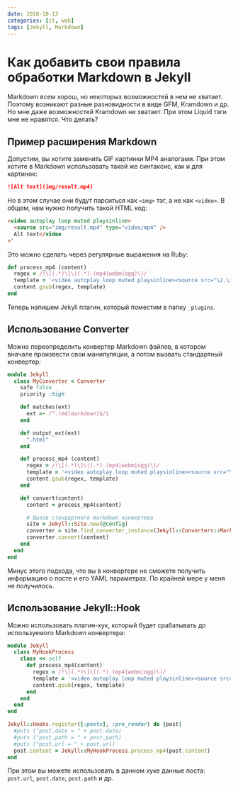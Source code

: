 ```yaml
---
date: 2018-10-13
categories: [it, web]
tags: [Jekyll, Markdown]
---
```


# Как добавить свои правила обработки Markdown в Jekyll

Markdown всем хорош, но некоторых возможностей в нем не хватает. Поэтому возникают разные разновидности в виде GFM, Kramdown и др. Но мне даже возможностей Kramdown не хватает. При этом Liquid тэги мне не нравятся. Что делать?

## Пример расширения Markdown

Допустим, вы хотите заменить GIF картинки MP4 аналогами. При этом хотите в Markdown использовать такой же синтаксис, как и для картинок:

```markdown
![Alt text](img/result.mp4)
```

Но в этом случае они будут парситься как `<img>` тэг, а не как `<video>`. В общем, нам нужно получить такой HTML код:

```html
<video autoplay loop muted playsinline>
  <source src="img/result.mp4" type="video/mp4" />
  Alt text</video
>'
```

Это можно сделать через регулярные выражения на Ruby:

```ruby
def process_mp4 (content)
  regex = /!\[(.*)\]\((.*).(mp4|webm|ogg)\)/
  template = '<video autoplay loop muted playsinline><source src="\2.\3" type="video/\3">\1</video>'
  content.gsub(regex, template)
end
```

Теперь напишем Jekyll плагин, который поместим в папку `_plugins`.

## Использование Converter

Можно переопределить конвертер Markdown файлов, в котором вначале произвести свои манипуляции, а потом вызвать стандартный конвертер:

```ruby
module Jekyll
  class MyConverter < Converter
    safe false
    priority :high

    def matches(ext)
      ext =~ /^.(md|markdown)$/i
    end

    def output_ext(ext)
      ".html"
    end

    def process_mp4 (content)
      regex = /!\[(.*)\]\((.*).(mp4|webm|ogg)\)/
      template = '<video autoplay loop muted playsinline><source src="\2.\3" type="video/\3">\1</video>'
      content.gsub(regex, template)
    end

    def convert(content)
      content = process_mp4(content)

      # Вызов стандартного markdown конвертера
      site = Jekyll::Site.new(@config)
      converter = site.find_converter_instance(Jekyll::Converters::Markdown)
      converter.convert(content)
    end
  end
end
```

Минус этого подхода, что вы в конвертере не сможете получить информацию о посте и его YAML параметрах. По крайней мере у меня не получилось.

## Использование Jekyll::Hook

Можно использовать плагин-хук, который будет срабатывать до используемого Markdown конвертера:

```ruby
module Jekyll
  class MyHookProcess
    class << self
      def process_mp4(content)
        regex = /!\[(.*)\]\((.*).(mp4|webm|ogg)\)/
        template = '<video autoplay loop muted playsinline><source src="\2.\3" type="video/\3">\1</video>'
        content.gsub(regex, template)
      end
    end
  end
end

Jekyll::Hooks.register([:posts], :pre_render) do |post|
  #puts ("post.date = " + post.date)
  #puts ("post.path = " + post.path)
  #puts ("post.url = " + post.url)
  post.content = Jekyll::MyHookProcess.process_mp4(post.content)
end
```

При этом вы можете использовать в данном хуке данные поста: `post.url`, `post.date`, `post.path` и др.
